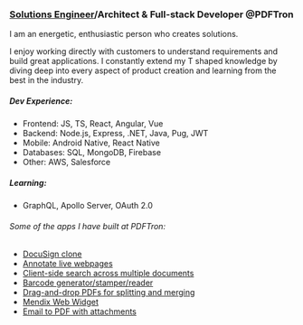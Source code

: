 ### [Solutions Engineer](https://medium.com/@safonand/what-is-a-technical-solutions-engineer-e3d4324efec)/Architect & Full-stack Developer @PDFTron

I am an energetic, enthusiastic person who creates solutions.

I enjoy working directly with customers to understand requirements and build great applications. I constantly extend my T shaped knowledge by diving deep into every aspect of product creation and learning from the best in the industry.

##### Dev Experience:
- Frontend: JS, TS, React, Angular, Vue
- Backend: Node.js, Express, .NET, Java, Pug, JWT
- Mobile: Android Native, React Native
- Databases: SQL, MongoDB, Firebase
- Other: AWS, Salesforce

##### Learning:
- GraphQL, Apollo Server, OAuth 2.0

###### Some of the apps I have built at PDFTron:
- [DocuSign clone](https://github.com/PDFTron/pdftron-sign-app)
- [Annotate live webpages](https://github.com/PDFTron/webviewer-html-annotate)
- [Client-side search across multiple documents](https://github.com/PDFTron/pdftron-document-search)
- [Barcode generator/stamper/reader](https://github.com/PDFTron/webviewer-barcode)
- [Drag-and-drop PDFs for splitting and merging](https://github.com/PDFTron/webviewer-document-merge)
- [Mendix Web Widget](https://github.com/PDFTron/webviewer-mendix-sample)
- [Email to PDF with attachments](https://github.com/PDFTron/nodejs-mail-to-pdf)
